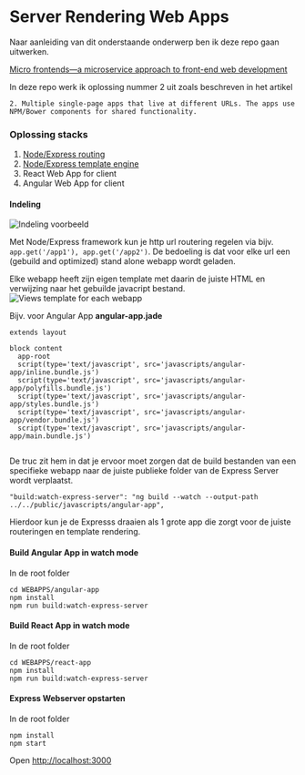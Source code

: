 # Server Rendering Web Apps

Naar aanleiding van dit onderstaande onderwerp ben ik deze repo gaan uitwerken. 

[Micro frontends—a microservice approach to front-end web development](https://medium.com/@tomsoderlund/micro-frontends-a-microservice-approach-to-front-end-web-development-f325ebdadc16)

In deze repo werk ik oplossing nummer 2 uit zoals beschreven in het artikel

```
2. Multiple single-page apps that live at different URLs. The apps use NPM/Bower components for shared functionality.
```

### Oplossing stacks
1) [Node/Express routing](https://expressjs.com/en/guide/routing.html)
2) [Node/Express template engine](https://expressjs.com/en/guide/using-template-engines.html)
3) React Web App for client
4) Angular Web App for client

#### Indeling
![Indeling voorbeeld](https://i.snag.gy/RktnI7.jpg)

Met Node/Express framework kun je http url routering regelen via bijv. `app.get('/app1'), app.get('/app2')`. De bedoeling is dat voor elke url een (gebuild and optimized) stand alone webapp wordt geladen. 

Elke webapp heeft zijn eigen template met daarin de juiste HTML en verwijzing naar het gebuilde javacript bestand. 
![Views template for each webapp](https://i.snag.gy/EyOarq.jpg)

Bijv. voor Angular App
**angular-app.jade**
```
extends layout

block content
  app-root
  script(type='text/javascript', src='javascripts/angular-app/inline.bundle.js')
  script(type='text/javascript', src='javascripts/angular-app/polyfills.bundle.js')
  script(type='text/javascript', src='javascripts/angular-app/styles.bundle.js')
  script(type='text/javascript', src='javascripts/angular-app/vendor.bundle.js')
  script(type='text/javascript', src='javascripts/angular-app/main.bundle.js')
  
```
De truc zit hem in dat je ervoor moet zorgen dat de build bestanden van een specifieke webapp naar de juiste publieke folder van de Express Server wordt verplaatst. 

`"build:watch-express-server": "ng build --watch --output-path ../../public/javascripts/angular-app",`

Hierdoor kun je de Expresss draaien als 1 grote app die zorgt voor de juiste routeringen en template rendering.



#### Build Angular App in watch mode
In de root folder
```
cd WEBAPPS/angular-app
npm install
npm run build:watch-express-server
```

#### Build React App in watch mode
In de root folder
```
cd WEBAPPS/react-app
npm install
npm run build:watch-express-server
```

#### Express Webserver opstarten
In de root folder
```
npm install
npm start
```
Open [http://localhost:3000](http://localhost:3000)





